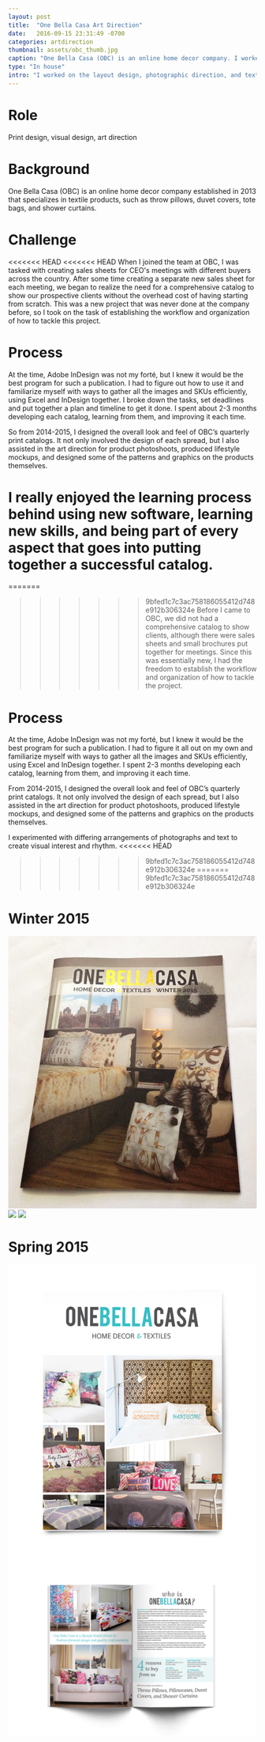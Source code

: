 ```yaml
---
layout: post
title:  "One Bella Casa Art Direction"
date:   2016-09-15 23:31:49 -0700
categories: artdirection
thumbnail: assets/obc_thumb.jpg
caption: "One Bella Casa (OBC) is an online home decor company. I worked in-house and did the art direction on their product catalogs."
type: "In house"
intro: "I worked on the layout design, photographic direction, and textile product design for an online home decor company."
---
```

# Role
Print design, visual design, art direction

# Background
One Bella Casa (OBC) is an online home decor company established in 2013 that specializes in textile products, such as throw pillows, duvet covers, tote bags, and shower curtains.

# Challenge
<<<<<<< HEAD
<<<<<<< HEAD
When I joined the team at OBC, I was tasked with creating sales sheets for CEO's meetings with different buyers across the country. After some time creating a separate new sales sheet for each meeting, we began to realize the need for a comprehensive catalog to show our prospective clients without the overhead cost of having starting from scratch. This was a new project that was never done at the company before, so I took on the task of establishing the workflow and organization of how to tackle this project.

# Process
At the time, Adobe InDesign was not my forté, but I knew it would be the best program for such a publication. I had to figure out how to use it and familiarize myself with ways to gather all the images and SKUs efficiently, using Excel and InDesign together. I broke down the tasks, set deadlines and put together a plan and timeline to get it done. I spent about 2-3 months developing each catalog, learning from them, and improving it each time.

So from 2014-2015, I designed the overall look and feel of OBC’s quarterly print catalogs. It not only involved the design of each spread, but I also assisted in the art direction for product photoshoots, produced lifestyle mockups, and designed some of the patterns and graphics on the products themselves.

I really enjoyed the learning process behind using new software, learning new skills, and being part of every aspect that goes into putting together a successful catalog.
=======
=======
>>>>>>> 9bfed1c7c3ac758186055412d748e912b306324e
Before I came to OBC, we did not had a comprehensive catalog to show clients, although there were sales sheets and small brochures put together for meetings. Since this was essentially new, I had the freedom to establish the workflow and organization of how to tackle the project.

# Process
At the time, Adobe InDesign was not my forté, but I knew it would be the best program for such a publication. I had to figure it all out on my own and familiarize myself with ways to gather all the images and SKUs efficiently, using Excel and InDesign together. I spent 2-3 months developing each catalog, learning from them, and improving it each time.

From 2014-2015, I designed the overall look and feel of OBC’s quarterly print catalogs. It not only involved the design of each spread, but I also assisted in the art direction for product photoshoots, produced lifestyle mockups, and designed some of the patterns and graphics on the products themselves.

I experimented with differing arrangements of photographs and text to create visual interest and rhythm.
<<<<<<< HEAD
>>>>>>> 9bfed1c7c3ac758186055412d748e912b306324e
=======
>>>>>>> 9bfed1c7c3ac758186055412d748e912b306324e

# Winter 2015
<div class="grid">
  <div class="col col--6-of-12">
    <img src="/assets/OBC wintercover.jpg">
  </div>
  <div class="col col--6-of-12">
    <img src="/assets/OBC_foil.jpg">
    <img src="/assets/OBC_xmas.jpg">
  </div>
</div>


# Spring 2015
![OBC Catalog Cover](/assets/OBC_cover.jpg)
![OBC Catalog Spread](/assets/OBC_spread_1.jpg)

